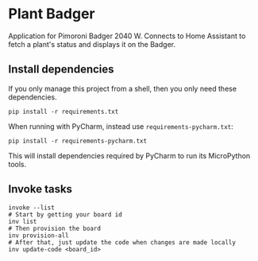 # Plant Badger
Application for Pimoroni Badger 2040 W. Connects to Home Assistant to fetch
a plant's status and displays it on the Badger.

## Install dependencies

If you only manage this project from a shell, then you only need these dependencies.
```shell
pip install -r requirements.txt
```

When running with PyCharm, instead use `requirements-pycharm.txt`:
```shell
pip install -r requirements-pycharm.txt
```

This will install dependencies required by PyCharm to run its MicroPython tools.

## Invoke tasks
```shell
invoke --list
# Start by getting your board id
inv list
# Then provision the board
inv provision-all
# After that, just update the code when changes are made locally
inv update-code <board_id>
```
